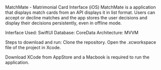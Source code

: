 MatchMate - Matrimonial Card Interface (iOS)
MatchMate is a application that displays match cards from an API displays it in list format. 
Users can accept or decline matches and the app stores the user decisions and display their decisions persistently, even in offline mode.

Interface Used: SwiftUI
Database: CoreData
Architecture: MVVM

Steps to download and run:
Clone the repository.
Open the .xcworkspace file of the project in Xcode. 

Download XCode from AppStore and a Macbook is required to run the application.
